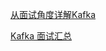 [从面试角度详解Kafka](https://mp.weixin.qq.com/s/egqDr1aIwsC5xkZXz3xVAA)

[Kafka 面试汇总](https://mp.weixin.qq.com/s/Qvfq_igojNotZGLttdsXWw)